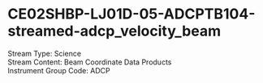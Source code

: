 # CE02SHBP-LJ01D-05-ADCPTB104-streamed-adcp_velocity_beam

Stream Type: Science<br>
Stream Content: Beam Coordinate Data Products<br>
Instrument Group Code: ADCP<br>
